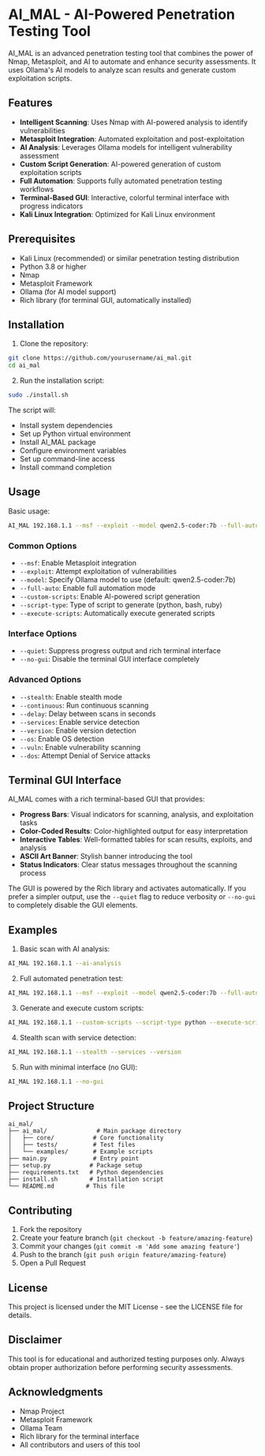 # AI_MAL - AI-Powered Penetration Testing Tool

AI_MAL is an advanced penetration testing tool that combines the power of Nmap, Metasploit, and AI to automate and enhance security assessments. It uses Ollama's AI models to analyze scan results and generate custom exploitation scripts.

## Features

- **Intelligent Scanning**: Uses Nmap with AI-powered analysis to identify vulnerabilities
- **Metasploit Integration**: Automated exploitation and post-exploitation
- **AI Analysis**: Leverages Ollama models for intelligent vulnerability assessment
- **Custom Script Generation**: AI-powered generation of custom exploitation scripts
- **Full Automation**: Supports fully automated penetration testing workflows
- **Terminal-Based GUI**: Interactive, colorful terminal interface with progress indicators
- **Kali Linux Integration**: Optimized for Kali Linux environment

## Prerequisites

- Kali Linux (recommended) or similar penetration testing distribution
- Python 3.8 or higher
- Nmap
- Metasploit Framework
- Ollama (for AI model support)
- Rich library (for terminal GUI, automatically installed)

## Installation

1. Clone the repository:
```bash
git clone https://github.com/yourusername/ai_mal.git
cd ai_mal
```

2. Run the installation script:
```bash
sudo ./install.sh
```

The script will:
- Install system dependencies
- Set up Python virtual environment
- Install AI_MAL package
- Configure environment variables
- Set up command-line access
- Install command completion

## Usage

Basic usage:
```bash
AI_MAL 192.168.1.1 --msf --exploit --model qwen2.5-coder:7b --full-auto
```

### Common Options

- `--msf`: Enable Metasploit integration
- `--exploit`: Attempt exploitation of vulnerabilities
- `--model`: Specify Ollama model to use (default: qwen2.5-coder:7b)
- `--full-auto`: Enable full automation mode
- `--custom-scripts`: Enable AI-powered script generation
- `--script-type`: Type of script to generate (python, bash, ruby)
- `--execute-scripts`: Automatically execute generated scripts

### Interface Options

- `--quiet`: Suppress progress output and rich terminal interface
- `--no-gui`: Disable the terminal GUI interface completely

### Advanced Options

- `--stealth`: Enable stealth mode
- `--continuous`: Run continuous scanning
- `--delay`: Delay between scans in seconds
- `--services`: Enable service detection
- `--version`: Enable version detection
- `--os`: Enable OS detection
- `--vuln`: Enable vulnerability scanning
- `--dos`: Attempt Denial of Service attacks

## Terminal GUI Interface

AI_MAL comes with a rich terminal-based GUI that provides:

- **Progress Bars**: Visual indicators for scanning, analysis, and exploitation tasks
- **Color-Coded Results**: Color-highlighted output for easy interpretation
- **Interactive Tables**: Well-formatted tables for scan results, exploits, and analysis
- **ASCII Art Banner**: Stylish banner introducing the tool
- **Status Indicators**: Clear status messages throughout the scanning process

The GUI is powered by the Rich library and activates automatically. If you prefer a simpler output, use the `--quiet` flag to reduce verbosity or `--no-gui` to completely disable the GUI elements.

## Examples

1. Basic scan with AI analysis:
```bash
AI_MAL 192.168.1.1 --ai-analysis
```

2. Full automated penetration test:
```bash
AI_MAL 192.168.1.1 --msf --exploit --model qwen2.5-coder:7b --full-auto
```

3. Generate and execute custom scripts:
```bash
AI_MAL 192.168.1.1 --custom-scripts --script-type python --execute-scripts
```

4. Stealth scan with service detection:
```bash
AI_MAL 192.168.1.1 --stealth --services --version
```

5. Run with minimal interface (no GUI):
```bash
AI_MAL 192.168.1.1 --no-gui
```

## Project Structure

```
ai_mal/
├── ai_mal/              # Main package directory
│   ├── core/           # Core functionality
│   ├── tests/          # Test files
│   └── examples/       # Example scripts
├── main.py             # Entry point
├── setup.py           # Package setup
├── requirements.txt   # Python dependencies
├── install.sh         # Installation script
└── README.md         # This file
```

## Contributing

1. Fork the repository
2. Create your feature branch (`git checkout -b feature/amazing-feature`)
3. Commit your changes (`git commit -m 'Add some amazing feature'`)
4. Push to the branch (`git push origin feature/amazing-feature`)
5. Open a Pull Request

## License

This project is licensed under the MIT License - see the LICENSE file for details.

## Disclaimer

This tool is for educational and authorized testing purposes only. Always obtain proper authorization before performing security assessments.

## Acknowledgments

- Nmap Project
- Metasploit Framework
- Ollama Team
- Rich library for the terminal interface
- All contributors and users of this tool 